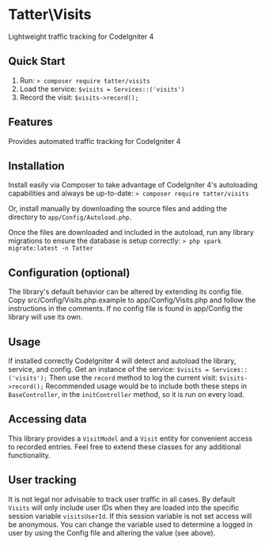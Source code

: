 # Tatter\Visits
Lightweight traffic tracking for CodeIgniter 4

## Quick Start

1. Run: `> composer require tatter/visits`
2. Load the service: `$visits = Services::('visits')`
3. Record the visit: `$visits->record();`

## Features

Provides automated traffic tracking for CodeIgniter 4

## Installation

Install easily via Composer to take advantage of CodeIgniter 4's autoloading capabilities
and always be up-to-date:
`> composer require tatter/visits`

Or, install manually by downloading the source files and adding the directory to
`app/Config/Autoload.php`.

Once the files are downloaded and included in the autoload, run any library migrations
to ensure the database is setup correctly:
`> php spark migrate:latest -n Tatter`

## Configuration (optional)

The library's default behavior can be altered by extending its config file. Copy
src/Config/Visits.php.example to app/Config/Visits.php and follow the instructions in the
comments. If no config file is found in app/Config the library will use its own.

## Usage

If installed correctly CodeIgniter 4 will detect and autoload the library, service, and
config. Get an instance of the service:
`$visits = Services::('visits');`
Then use the `record` method to log the current visit:
`$visits->record();`
Recommended usage would be to include both these steps in `BaseController`, in the
`initController` method, so it is run on every load.

## Accessing data

This library provides a `VisitModel` and a `Visit` entity for convenient access to recorded
entries. Feel free to extend these classes for any additional functionality.

## User tracking

It is not legal nor advisable to track user traffic in all cases. By default `Visits` will
only include user IDs when they are loaded into the specific session variable
`visitsUserId`. If this session variable is not set access will be anonymous. You can
change the variable used to determine a logged in user by using the Config file and
altering the value (see above).
